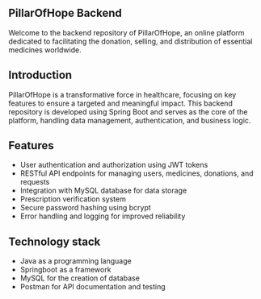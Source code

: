 ## PillarOfHope Backend

Welcome to the backend repository of PillarOfHope, an online platform dedicated to facilitating the donation, selling, and distribution of essential medicines worldwide.

## Introduction 
PillarOfHope is a transformative force in healthcare, focusing on key features to ensure a targeted and meaningful impact. This backend repository is developed using Spring Boot and serves as the core of the platform, handling data management, authentication, and business logic.

## Features
- User authentication and authorization using JWT tokens
- RESTful API endpoints for managing users, medicines, donations, and requests
- Integration with MySQL database for data storage
- Prescription verification system
- Secure password hashing using bcrypt
- Error handling and logging for improved reliability
## Technology stack
- Java as a programming language 
- Springboot as a framework
- MySQL for the creation of database
- Postman for API documentation and testing
